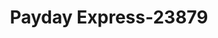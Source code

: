 ---
f_zip-code: 45638
f_state-code: OH
title: Payday Express-23879
f_phone: 740-534-9244
f_city-only: Ironton
f_address: 105 North 4Th Street Ironton
f_location-unique-id: '23879'
slug: payday-express-23879
updated-on: '2024-05-30T13:46:58.046Z'
created-on: '2024-05-30T13:36:59.803Z'
published-on: '2024-05-30T13:54:32.469Z'
f_city-state: cms/city/ironton-oh.md
f_company: cms/company/payday-express.md
f_state: cms/state/ohio.md
layout: '[payday-loan].html'
tags: payday-loan
---